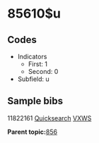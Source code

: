 # 85610$u

## Codes

-   Indicators
    -   First: 1
    -   Second: 0
-   Subfield: u

## Sample bibs

11822161 [Quicksearch](https://search.library.yale.edu/catalog/11822161) [VXWS](http://prodorbis.library.yale.edu:7014/vxws/GetHoldingsService?bibId=11822161)

**Parent topic:**[856](../../tags/856/856.md)

